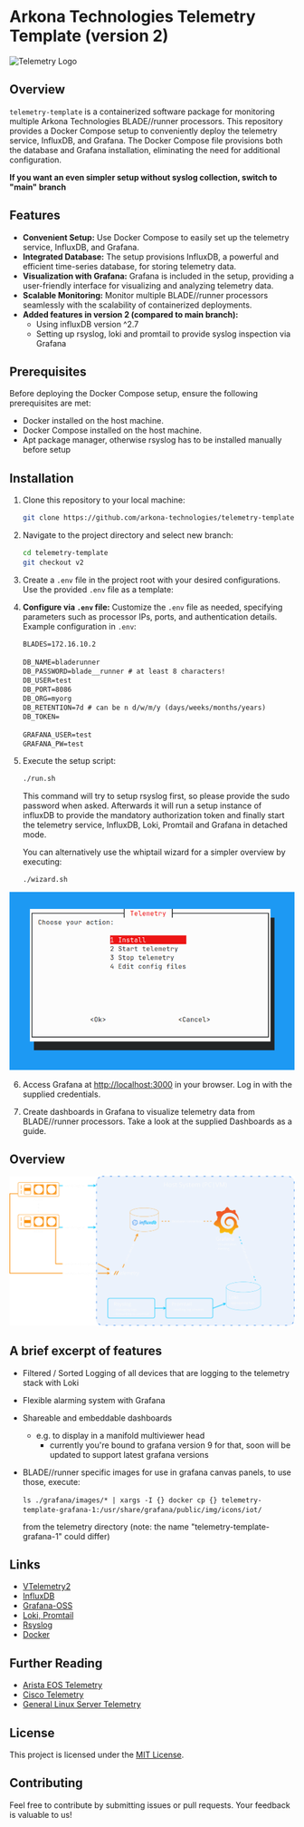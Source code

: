 # Arkona Technologies Telemetry Template (version 2)



![Telemetry Logo](.readme/blade-runner.png)

## Overview

`telemetry-template` is a containerized software package for monitoring multiple Arkona Technologies BLADE//runner processors. This repository provides a Docker Compose setup to conveniently deploy the telemetry service, InfluxDB, and Grafana. The Docker Compose file provisions both the database and Grafana installation, eliminating the need for additional configuration.

**If you want an even simpler setup without syslog collection, switch to "main" branch**

## Features

- **Convenient Setup:** Use Docker Compose to easily set up the telemetry service, InfluxDB, and Grafana.
- **Integrated Database:** The setup provisions InfluxDB, a powerful and efficient time-series database, for storing telemetry data.
- **Visualization with Grafana:** Grafana is included in the setup, providing a user-friendly interface for visualizing and analyzing telemetry data.
- **Scalable Monitoring:** Monitor multiple BLADE//runner processors seamlessly with the scalability of containerized deployments.
- **Added features in version 2 (compared to main branch):**
   - Using influxDB version ^2.7
   - Setting up rsyslog, loki and promtail to provide syslog inspection via Grafana

## Prerequisites

Before deploying the Docker Compose setup, ensure the following prerequisites are met:

- Docker installed on the host machine.
- Docker Compose installed on the host machine.
- Apt package manager, otherwise rsyslog has to be installed manually before setup

## Installation

1. Clone this repository to your local machine:

   ```bash
   git clone https://github.com/arkona-technologies/telemetry-template.git
   ```

2. Navigate to the project directory and select new branch:

   ```bash
   cd telemetry-template
   git checkout v2
   ```

3. Create a `.env` file in the project root with your desired configurations. Use the provided `.env` file as a template:

4. **Configure via `.env` file:** Customize the `.env` file as needed, specifying parameters such as processor IPs, ports, and authentication details. Example configuration in `.env`:

   ```env
   BLADES=172.16.10.2

   DB_NAME=bladerunner
   DB_PASSWORD=blade__runner # at least 8 characters!
   DB_USER=test
   DB_PORT=8086
   DB_ORG=myorg
   DB_RETENTION=7d # can be n d/w/m/y (days/weeks/months/years)
   DB_TOKEN=

   GRAFANA_USER=test
   GRAFANA_PW=test
   ```

5. Execute the setup script:

   ```bash
   ./run.sh
   ```

   This command will try to setup rsyslog first, so please provide the sudo password when asked. Afterwards it will run a setup instance of influxDB to provide the mandatory authorization token and finally start the telemetry service, InfluxDB, Loki, Promtail and Grafana in detached mode.

   You can alternatively use the whiptail wizard for a simpler overview by executing:
   ```bash
   ./wizard.sh
   ```

![Stack Overview](.readme/whiptail.png)

6. Access Grafana at [http://localhost:3000](http://localhost:3000) in your browser. Log in with the supplied credentials.

7. Create dashboards in Grafana to visualize telemetry data from BLADE//runner processors. Take a look at the supplied Dashboards as a guide.

## Overview

![Stack Overview](.readme/stack-overview.png)


<!-- ## Overview

```mermaid
graph LR
   classDef blade fill:#00214c,stroke:#f8a433,stroke-width:2px;
   classDef blade fill:#000,stroke:#f8a433,stroke-width:2px;
   grafana("Grafana")
   influxdb[("InfluxDB")]
   loki[("Loki")]
   promtail("Promtail")
   vtel("V//telemetry")
   rsyslog("Rsyslog \n Collects data from host")
   blade1("AT300 #1")
   blade2("AT300 #2")
   blade3("AT300 #3")
   bladen("AT300 #n")
   class blade1,blade2,blade3,bladen blade
   vtel -. subscribes data from .- blade1
   vtel -. subscribes data from .- blade2
   vtel -. subscribes data from .- blade3
   vtel -. subscribes data from .- bladen
   blade1 == sends logs to ==> Host
   blade2 == sends logs to ==> Host
   blade3 == sends logs to ==> Host
   bladen == sends logs to ==> Host
   subgraph Host
   direction TB
      
      vtel == pushes data to ==> influxdb
      influxdb == fetches data from ==> grafana
      promtail == aggregates data from ==> loki
      promtail 
      rsyslog == forwards logs to ==> promtail
   end
``` -->

## A brief excerpt of features

- Filtered / Sorted Logging of all devices that are logging to the telemetry stack with Loki
- Flexible alarming system with Grafana
- Shareable and embeddable dashboards
   - e.g. to display in a manifold multiviewer head
      - currently you're bound to grafana version 9 for that, soon will be updated to support latest grafana versions
- BLADE//runner specific images for use in grafana canvas panels, to use those, execute:

   `ls ./grafana/images/* | xargs -I {} docker cp {} telemetry-template-grafana-1:/usr/share/grafana/public/img/icons/iot/`

   from the telemetry directory (note: the name "telemetry-template-grafana-1" could differ)

## Links

- [VTelemetry2](https://hub.docker.com/r/arkonatechnologies/vtelemetry2)
- [InfluxDB](https://hub.docker.com/_/influxdb)
- [Grafana-OSS](https://hub.docker.com/r/grafana/grafana-oss)
- [Loki, Promtail](https://grafana.com/docs/loki/latest/send-data/promtail/)
- [Rsyslog](https://www.rsyslog.com/doc/index.html)
- [Docker](https://www.docker.com/)

## Further Reading
- [Arista EOS Telemetry ](https://arista.my.site.com/AristaCommunity/s/article/streaming-eos-telemetry-states-to-influxdb)
- [Cisco Telemetry](https://ultraconfig.com.au/blog/cisco-telemetry-tutorial-with-telegraf-influxdb-and-grafana/)
- [General Linux Server Telemetry](https://community.hetzner.com/tutorials/server-monitoring-using-grafana-and-influxdb)

## License

This project is licensed under the [MIT License](LICENSE).

## Contributing

Feel free to contribute by submitting issues or pull requests. Your feedback is valuable to us!

